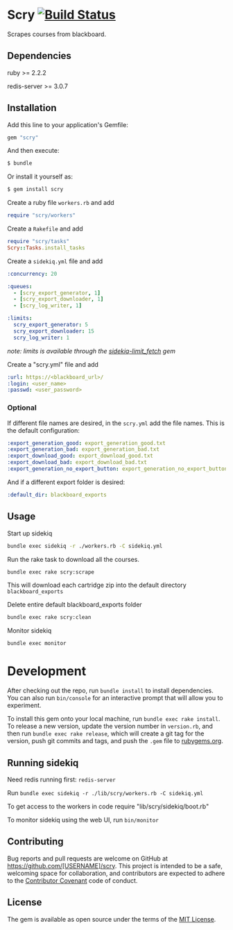 # Scry [![Build Status](https://travis-ci.org/atomicjolt/scry.svg?branch=master)](https://travis-ci.org/atomicjolt/scry)

Scrapes courses from blackboard.

## Dependencies
ruby >= 2.2.2

redis-server >= 3.0.7

## Installation

Add this line to your application's Gemfile:

```ruby
gem "scry"
```

And then execute:
```sh
$ bundle
```

Or install it yourself as:
```sh
$ gem install scry
```

Create a ruby file `workers.rb` and add
```ruby
require "scry/workers"
```

Create a `Rakefile` and add
```ruby
require "scry/tasks"
Scry::Tasks.install_tasks
```

Create a `sidekiq.yml` file and add
```yml
:concurrency: 20

:queues:
  - [scry_export_generator, 1]
  - [scry_export_downloader, 1]
  - [scry_log_writer, 1]

:limits:
  scry_export_generator: 5
  scry_export_downloader: 15
  scry_log_writer: 1
```
_note: limits is available through the [sidekiq-limit_fetch](https://github.com/brainopia/sidekiq-limit_fetch) gem_

Create a "scry.yml" file and add
```yml
:url: https://<blackboard_url>/
:login: <user_name>
:passwd: <user_password>
```

### Optional
If different file names are desired, in the `scry.yml` add the file names.
This is the default configuration:
```yml
:export_generation_good: export_generation_good.txt
:export_generation_bad: export_generation_bad.txt
:export_download_good: export_download_good.txt
:export_download_bad: export_download_bad.txt
:export_generation_no_export_button: export_generation_no_export_button.txt
```
And if a different export folder is desired:
```yml
:default_dir: blackboard_exports
```

## Usage

Start up sidekiq
```sh
bundle exec sidekiq -r ./workers.rb -C sidekiq.yml
```

Run the rake task to download all the courses.
```sh
bundle exec rake scry:scrape
```
This will download each cartridge zip into the default directory `blackboard_exports`

Delete entire default blackboard_exports folder
```sh
bundle exec rake scry:clean
```

Monitor sidekiq
```sh
bundle exec monitor
```

# Development

After checking out the repo, run `bundle install` to install dependencies. You can also run `bin/console` for an interactive prompt that will allow you to experiment.

To install this gem onto your local machine, run `bundle exec rake install`. To release a new version, update the version number in `version.rb`, and then run `bundle exec rake release`, which will create a git tag for the version, push git commits and tags, and push the `.gem` file to [rubygems.org](https://rubygems.org).

## Running sidekiq

Need redis running first: `redis-server`

Run `bundle exec sidekiq -r ./lib/scry/workers.rb -C sidekiq.yml`

To get access to the workers in code require "lib/scry/sidekiq/boot.rb"

To monitor sidekiq using the web UI, run `bin/monitor`

## Contributing

Bug reports and pull requests are welcome on GitHub at https://github.com/[USERNAME]/scry. This project is intended to be a safe, welcoming space for collaboration, and contributors are expected to adhere to the [Contributor Covenant](http://contributor-covenant.org) code of conduct.


## License

The gem is available as open source under the terms of the [MIT License](http://opensource.org/licenses/MIT).
